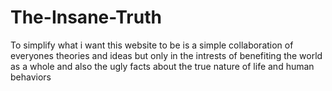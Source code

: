 # The-Insane-Truth
To simplify what i want this website to be is a simple collaboration of everyones theories and ideas but only in the intrests of benefiting the world as a whole and also the ugly facts about the true nature of life and human behaviors 
